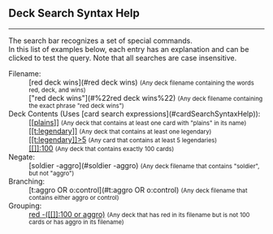 ## Deck Search Syntax Help
-----
The search bar recognizes a set of special commands.<br>
In this list of examples below, each entry has an explanation and can be clicked to test the query. Note that all
searches are case insensitive.
<dl>
<dt>Filename:</dt>
<dd>[red deck wins](#red deck wins) <small>(Any deck filename containing the words red, deck, and wins)</small></dd>
<dd>["red deck wins"](#%22red deck wins%22) <small>(Any deck filename containing the exact phrase "red deck wins")</small></dd>

<dt>Deck Contents (Uses [card search expressions](#cardSearchSyntaxHelp)):</dt>
<dd><a href="#[[plains]]">[[plains]]</a> <small>(Any deck that contains at least one card with "plains" in its name)</small></dd>
<dd><a href="#[[t:legendary]]">[[t:legendary]]</a> <small>(Any deck that contains at least one legendary)</small></dd>
<dd><a href="#[[t:legendary]]>5">[[t:legendary]]>5</a> <small>(Any card that contains at least 5 legendaries)</small></dd>
<dd><a href="#[[]]:100">[[]]:100</a> <small>(Any deck that contains exactly 100 cards)</small></dd>

<dt>Negate:</dt>
<dd>[soldier -aggro](#soldier -aggro) <small>(Any deck filename that contains "soldier", but not "aggro")</small></dd>

<dt>Branching:</dt>
<dd>[t:aggro OR o:control](#t:aggro OR o:control) <small>(Any deck filename that contains either aggro or control)</small></dd>

<dt>Grouping:</dt>
<dd><a href="#red -([[]]:100 or aggro)">red -([[]]:100 or aggro)</a> <small>(Any deck that has red in its filename but is not 100 cards or has aggro in its filename)</small></dd>

</dl>

